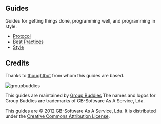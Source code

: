Guides
------

Guides for getting things done, programming well, and programming in style.

* [Protocol](/thoughtbot/guides/blob/master/protocol)
* [Best Practices](/thoughtbot/guides/blob/master/best-practices)
* [Style](/thoughtbot/guides/blob/master/style)

Credits
-------

Thanks to [thoughtbot](http://thoughtbot.com/) from whom this guides are based.

![groupbuddies](http://www.groupbuddies.com/logo.png)

This guides are maintained by [Group Buddies](http://groupbuddies.com/team)
The names and logos for Group Buddies are trademarks of GB-Software As A Service, Lda.

This guides are © 2012 GB-Software As A Service, Lda. It is distributed under the [Creative Commons
Attribution License](http://creativecommons.org/licenses/by/3.0/).

